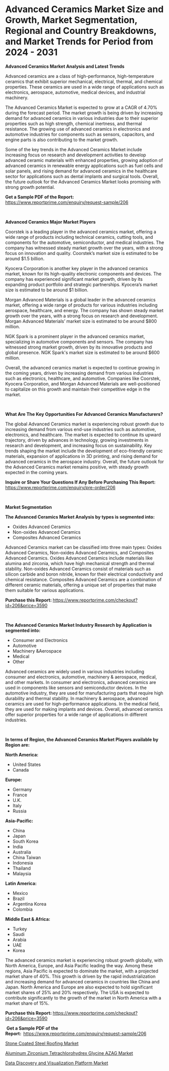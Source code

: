 <p><h1>Advanced Ceramics Market Size and Growth, Market Segmentation, Regional and Country Breakdowns, and Market Trends for Period from 2024 -  2031</h1></p><p><strong>Advanced Ceramics Market Analysis and Latest Trends</strong></p>
<p><p>Advanced ceramics are a class of high-performance, high-temperature ceramics that exhibit superior mechanical, electrical, thermal, and chemical properties. These ceramics are used in a wide range of applications such as electronics, aerospace, automotive, medical devices, and industrial machinery.</p><p>The Advanced Ceramics Market is expected to grow at a CAGR of 4.70% during the forecast period. The market growth is being driven by increasing demand for advanced ceramics in various industries due to their superior properties such as high strength, chemical inertness, and thermal resistance. The growing use of advanced ceramics in electronics and automotive industries for components such as sensors, capacitors, and engine parts is also contributing to the market growth.</p><p>Some of the key trends in the Advanced Ceramics Market include increasing focus on research and development activities to develop advanced ceramic materials with enhanced properties, growing adoption of advanced ceramics in renewable energy applications such as fuel cells and solar panels, and rising demand for advanced ceramics in the healthcare sector for applications such as dental implants and surgical tools. Overall, the future outlook for the Advanced Ceramics Market looks promising with strong growth potential.</p></p>
<p><strong>Get a Sample PDF of the Report:&nbsp;</strong> <a href="https://www.reportprime.com/enquiry/request-sample/206">https://www.reportprime.com/enquiry/request-sample/206</a></p>
<p>&nbsp;</p>
<p><strong>Advanced Ceramics Major Market Players</strong></p>
<p><p>Coorstek is a leading player in the advanced ceramics market, offering a wide range of products including technical ceramics, cutting tools, and components for the automotive, semiconductor, and medical industries. The company has witnessed steady market growth over the years, with a strong focus on innovation and quality. Coorstek’s market size is estimated to be around $1.5 billion.</p><p>Kyocera Corporation is another key player in the advanced ceramics market, known for its high-quality electronic components and devices. The company has experienced significant market growth, driven by its expanding product portfolio and strategic partnerships. Kyocera’s market size is estimated to be around $1 billion.</p><p>Morgan Advanced Materials is a global leader in the advanced ceramics market, offering a wide range of products for various industries including aerospace, healthcare, and energy. The company has shown steady market growth over the years, with a strong focus on research and development. Morgan Advanced Materials’ market size is estimated to be around $800 million.</p><p>NGK Spark is a prominent player in the advanced ceramics market, specializing in automotive components and sensors. The company has witnessed strong market growth, driven by its innovative products and global presence. NGK Spark's market size is estimated to be around $600 million.</p><p>Overall, the advanced ceramics market is expected to continue growing in the coming years, driven by increasing demand from various industries such as electronics, healthcare, and automotive. Companies like Coorstek, Kyocera Corporation, and Morgan Advanced Materials are well-positioned to capitalize on this growth and maintain their competitive edge in the market.</p></p>
<p>&nbsp;</p>
<p><strong>What Are The Key Opportunities For Advanced Ceramics Manufacturers?</strong></p>
<p><p>The global Advanced Ceramics market is experiencing robust growth due to increasing demand from various end-use industries such as automotive, electronics, and healthcare. The market is expected to continue its upward trajectory, driven by advances in technology, growing investments in research and development, and increasing focus on sustainability. Key trends shaping the market include the development of eco-friendly ceramic materials, expansion of applications in 3D printing, and rising demand for advanced ceramics in the aerospace industry. Overall, the future outlook for the Advanced Ceramics market remains positive, with steady growth expected in the coming years.</p></p>
<p><strong>Inquire or Share Your Questions If Any Before Purchasing This Report:</strong> <a href="https://www.reportprime.com/enquiry/pre-order/206">https://www.reportprime.com/enquiry/pre-order/206</a></p>
<p>&nbsp;</p>
<p><strong>Market Segmentation</strong></p>
<p><strong>The Advanced Ceramics Market Analysis by types is segmented into:</strong></p>
<p><ul><li>Oxides Advanced Ceramics</li><li>Non-oxides Advanced Ceramics</li><li>Composites Advanced Ceramics</li></ul></p>
<p><p>Advanced Ceramics market can be classified into three main types: Oxides Advanced Ceramics, Non-oxides Advanced Ceramics, and Composites Advanced Ceramics. Oxides Advanced Ceramics include materials like alumina and zirconia, which have high mechanical strength and thermal stability. Non-oxides Advanced Ceramics consist of materials such as silicon carbide and boron nitride, known for their electrical conductivity and chemical resistance. Composites Advanced Ceramics are a combination of different ceramic materials, offering a unique set of properties that make them suitable for various applications.</p></p>
<p><strong>Purchase this Report:&nbsp;</strong><a href="https://www.reportprime.com/checkout?id=206&price=3590">https://www.reportprime.com/checkout?id=206&price=3590</a></p>
<p>&nbsp;</p>
<p><strong>The Advanced Ceramics Market Industry Research by Application is segmented into:</strong></p>
<p><ul><li>Consumer and Electronics</li><li>Automotive</li><li>Machinery &Aerospace</li><li>Medical</li><li>Other</li></ul></p>
<p><p>Advanced ceramics are widely used in various industries including consumer and electronics, automotive, machinery & aerospace, medical, and other markets. In consumer and electronics, advanced ceramics are used in components like sensors and semiconductor devices. In the automotive industry, they are used for manufacturing parts that require high durability and thermal stability. In machinery & aerospace, advanced ceramics are used for high-performance applications. In the medical field, they are used for making implants and devices. Overall, advanced ceramics offer superior properties for a wide range of applications in different industries.</p></p>
<p>&nbsp;</p>
<p><strong>In terms of Region, the Advanced Ceramics Market Players available by Region are:</strong></p>
<p>
    <p> <strong> North America: </strong>
        <ul>
            <li>United States</li>
            <li>Canada</li>
        </ul>
        </p> 
    <p> <strong> Europe: </strong>
        <ul>
            <li>Germany</li>
            <li>France</li>
            <li>U.K.</li>
            <li>Italy</li>
            <li>Russia</li>
        </ul>
        </p> 
    <p> <strong> Asia-Pacific: </strong>
        <ul>
            <li>China</li>
            <li>Japan</li>
            <li>South Korea</li>
            <li>India</li>
            <li>Australia</li>
            <li>China Taiwan</li>
            <li>Indonesia</li>
            <li>Thailand</li>
            <li>Malaysia</li>
        </ul>
        </p> 
    <p> <strong> Latin America: </strong>
        <ul>
            <li>Mexico</li>
            <li>Brazil</li>
            <li>Argentina Korea</li>
            <li>Colombia</li>
        </ul>
        </p> 
    <p> <strong> Middle East & Africa: </strong>
        <ul>
            <li>Turkey</li>
            <li>Saudi</li>
            <li>Arabia</li>
            <li>UAE</li>
            <li>Korea</li>
        </ul>
    </p>
    </p>
<p><p>The advanced ceramics market is experiencing robust growth globally, with North America, Europe, and Asia Pacific leading the way. Among these regions, Asia Pacific is expected to dominate the market, with a projected market share of 40%. This growth is driven by the rapid industrialization and increasing demand for advanced ceramics in countries like China and Japan. North America and Europe are also expected to hold significant market shares of 25% and 20% respectively. The USA is expected to contribute significantly to the growth of the market in North America with a market share of 15%.</p></p>
<p><strong>Purchase this Report: </strong><a href="https://www.reportprime.com/checkout?id=206&price=3590">https://www.reportprime.com/checkout?id=206&price=3590</a></p>
<p>&nbsp;<strong>Get a Sample PDF of the Report:&nbsp;&nbsp;</strong><a href="https://www.reportprime.com/enquiry/request-sample/206">https://www.reportprime.com/enquiry/request-sample/206</a></p>
<p><strong></strong></p>
<p><p><a href="https://view.publitas.com/reportprime-1/stone-coated-steel-roofing-market-size-2023-2030-global-industrial-analysis-key-geographical-regions-market-share-top-key-players-product-types-and-forecast-research-report/">Stone Coated Steel Roofing Market</a></p><p><a href="https://view.publitas.com/reportprime-1/aluminum-zirconium-tetrachlorohydrex-glycine-azag-market-share-market-new-trends-analysis-report-by-type-by-application-by-end-use-by-region-and-segment-forecasts-2023-2030/">Aluminum Zirconium Tetrachlorohydrex Glycine AZAG Market</a></p><p><a href="https://view.publitas.com/reportprime-1/data-discovery-and-visualization-platform-market-size-furnishes-valuable-information-encompassing-market-share-market-trends-and-projections-spanning-from-2023-to-2030/">Data Discovery and Visualization Platform Market</a></p></p>